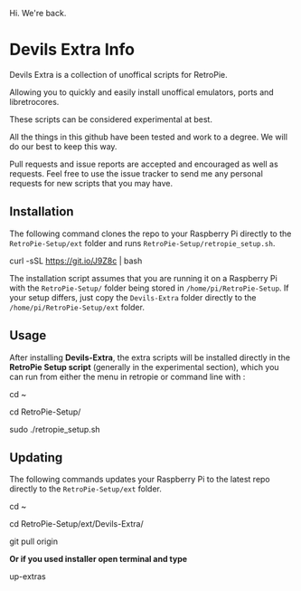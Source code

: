 Hi. We're back.

# Devils Extra Info

Devils Extra is a collection of unoffical scripts for RetroPie.

Allowing you to quickly and easily install unoffical emulators, ports and libretrocores. 

These scripts can be considered experimental at best. 

All the things in this github have been tested and work to a degree.
We will do our best to keep this way.

Pull requests and issue reports are accepted and encouraged as well as requests. Feel free to use the issue tracker to send me any personal requests for new scripts that you may have.

## Installation 

The following command clones the repo to your Raspberry Pi directly to the `RetroPie-Setup/ext` folder and runs `RetroPie-Setup/retropie_setup.sh`.

 curl -sSL https://git.io/J9Z8c | bash

The installation script assumes that you are running it on a Raspberry Pi with the `RetroPie-Setup/` folder being stored in `/home/pi/RetroPie-Setup`. If your setup differs, just copy the `Devils-Extra` folder directly to the `/home/pi/RetroPie-Setup/ext` folder.

## Usage

After installing **Devils-Extra**, the extra scripts will be installed directly in the **RetroPie Setup script** (generally in the experimental section), which you can run from either the menu in retropie or
command line with :

cd ~

cd RetroPie-Setup/

sudo ./retropie_setup.sh


## Updating

The following commands updates your Raspberry Pi to the latest repo directly to the `RetroPie-Setup/ext` folder.

cd ~

cd RetroPie-Setup/ext/Devils-Extra/

git pull origin


**Or if you used installer open terminal and type**

up-extras


